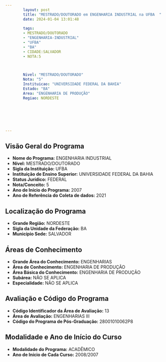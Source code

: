 ```yaml
---
        layout: post
        title: "MESTRADO/DOUTORADO em ENGENHARIA INDUSTRIAL na UFBA  "
        date: 2024-01-04 13:01:48
     
        tags:
        - MESTRADO/DOUTORADO
        - "ENGENHARIA-INDUSTRIAL"
        - "UFBA"
        - "BA"
        - CIDADE:SALVADOR
        - NOTA:5
        
       

        Nivel: "MESTRADO/DOUTORADO"
        Nota: "5"
        Instituicao: "UNIVERSIDADE FEDERAL DA BAHIA"
        Estado: "BA"
        Area: "ENGENHARIA DE PRODUÇÃO"
        Regiao: NORDESTE
        
        
        
        
        
        
---
```

## Visão Geral do Programa
- **Nome do Programa:** ENGENHARIA INDUSTRIAL
- **Nível:** MESTRADO/DOUTORADO
- **Sigla da Instituição:** UFBA
- **Instituição de Ensino Superior:** UNIVERSIDADE FEDERAL DA BAHIA
- **Status Jurídico:** FEDERAL
- **Nota/Conceito:** 5
- **Ano de Início do Programa:** 2007
- **Ano de Referência do Coleta de dados:** 2021

## Localização do Programa
- **Grande Região:** NORDESTE
- **Sigla da Unidade da Federação:** BA
- **Município Sede:** SALVADOR

## Áreas de Conhecimento
- **Grande Área do Conhecimento:** ENGENHARIAS
- **Área de Conhecimento:** ENGENHARIA DE PRODUÇÃO
- **Área Básica do Conhecimento:** ENGENHARIA DE PRODUÇÃO
- **Subárea:** NÃO SE APLICA
- **Especialidade:** NÃO SE APLICA

## Avaliação e Código do Programa
- **Código Identificador da Área de Avaliação:** 13
- **Área de Avaliação:** ENGENHARIAS III
- **Código do Programa de Pós-Graduação:** 28001010062P8


## Modalidade e Ano de Início do Curso
- **Modalidade do Programa:** ACADÊMICO
- **Ano de Início de Cada Curso:** 2008/2007
